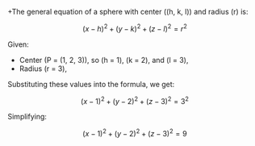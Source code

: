 +The general equation of a sphere with center \((h, k, l)\) and radius \(r\) is:

$$
(x - h)^2 + (y - k)^2 + (z - l)^2 = r^2
$$

Given:
- Center \(P = (1, 2, 3)\), so \(h = 1\), \(k = 2\), and \(l = 3\),
- Radius \(r = 3\),

Substituting these values into the formula, we get:

$$
(x - 1)^2 + (y - 2)^2 + (z - 3)^2 = 3^2
$$

Simplifying:

$$
(x - 1)^2 + (y - 2)^2 + (z - 3)^2 = 9
$$